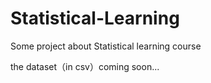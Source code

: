 # Statistical-Learning
Some project about Statistical learning course


the dataset（in csv）coming soon...
